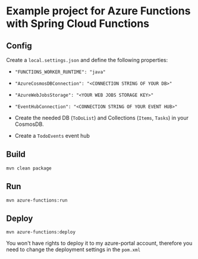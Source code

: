 # Example project for Azure Functions with Spring Cloud Functions

## Config
Create a `local.settings.json` and define the following properties:
* `"FUNCTIONS_WORKER_RUNTIME": "java"`
* `"AzureCosmosDBConnection": "<CONNECTION STRING OF YOUR DB>"`
* `"AzureWebJobsStorage": "<YOUR WEB JOBS STORAGE KEY>"`
* `"EventHubConnection": "<CONNECTION STRING OF YOUR EVENT HUB>"`


* Create the needed DB (`ToDoList`) and Collections (`Items`, `Tasks`) in your CosmosDB.
* Create a `TodoEvents` event hub

## Build
`mvn clean package`

## Run
`mvn azure-functions:run`


## Deploy
`mvn azure-functions:deploy`

You won't have rights to deploy it to my azure-portal account, therefore you need to change the deployment settings in the `pom.xml`